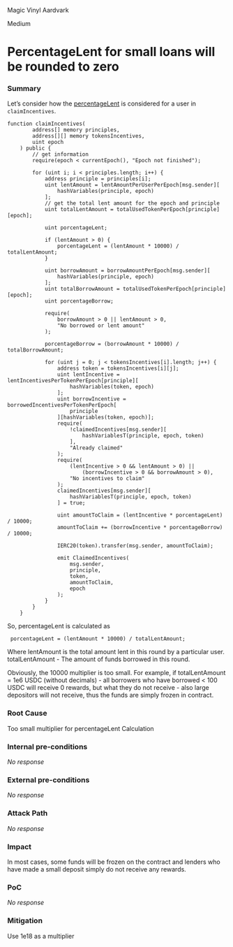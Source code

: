 Magic Vinyl Aardvark

Medium

# PercentageLent for small loans will be rounded to zero

### Summary

Let’s consider how the [percentageLent](https://github.com/sherlock-audit/2024-11-debita-finance-v3/blob/main/Debita-V3-Contracts/contracts/DebitaIncentives.sol#L161) is considered for a user in `claimIncentives`.

```solidity
function claimIncentives(
        address[] memory principles,
        address[][] memory tokensIncentives,
        uint epoch
    ) public {
        // get information
        require(epoch < currentEpoch(), "Epoch not finished");

        for (uint i; i < principles.length; i++) {
            address principle = principles[i];
            uint lentAmount = lentAmountPerUserPerEpoch[msg.sender][
                hashVariables(principle, epoch)
            ];
            // get the total lent amount for the epoch and principle
            uint totalLentAmount = totalUsedTokenPerEpoch[principle][epoch];

            uint porcentageLent;

            if (lentAmount > 0) {
                porcentageLent = (lentAmount * 10000) / totalLentAmount;
            }

            uint borrowAmount = borrowAmountPerEpoch[msg.sender][
                hashVariables(principle, epoch)
            ];
            uint totalBorrowAmount = totalUsedTokenPerEpoch[principle][epoch];
            uint porcentageBorrow;

            require(
                borrowAmount > 0 || lentAmount > 0,
                "No borrowed or lent amount"
            );

            porcentageBorrow = (borrowAmount * 10000) / totalBorrowAmount;

            for (uint j = 0; j < tokensIncentives[i].length; j++) {
                address token = tokensIncentives[i][j];
                uint lentIncentive = lentIncentivesPerTokenPerEpoch[principle][
                    hashVariables(token, epoch)
                ];
                uint borrowIncentive = borrowedIncentivesPerTokenPerEpoch[
                    principle
                ][hashVariables(token, epoch)];
                require(
                    !claimedIncentives[msg.sender][
                        hashVariablesT(principle, epoch, token)
                    ],
                    "Already claimed"
                );
                require(
                    (lentIncentive > 0 && lentAmount > 0) ||
                        (borrowIncentive > 0 && borrowAmount > 0),
                    "No incentives to claim"
                );
                claimedIncentives[msg.sender][
                    hashVariablesT(principle, epoch, token)
                ] = true;

                uint amountToClaim = (lentIncentive * porcentageLent) / 10000;
                amountToClaim += (borrowIncentive * porcentageBorrow) / 10000;

                IERC20(token).transfer(msg.sender, amountToClaim);

                emit ClaimedIncentives(
                    msg.sender,
                    principle,
                    token,
                    amountToClaim,
                    epoch
                );
            }
        }
    }
```
So, percentageLent is calculated as

```solidity
 porcentageLent = (lentAmount * 10000) / totalLentAmount;
```
Where lentAmount is the total amount lent in this round by a particular user. totalLentAmount - The amount of funds borrowed in this round.

Obviously, the 10000 multiplier is too small. For example, if totalLentAmount = 1e6 USDC (without decimals) - all borrowers who have borrowed < 100 USDC will receive 0 rewards, but what they do not receive - also large depositors will not receive, thus the funds are simply frozen in contract.




### Root Cause

Too small multiplier for percentageLent Calculation

### Internal pre-conditions

_No response_

### External pre-conditions

_No response_

### Attack Path

_No response_

### Impact

In most cases, some funds will be frozen on the contract and lenders who have made a small deposit simply do not receive any rewards.

### PoC

_No response_

### Mitigation

Use 1e18 as a multiplier